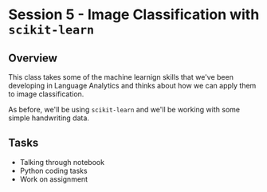 # Session 5 - Image Classification with ```scikit-learn```

## Overview

This class takes some of the machine learnign skills that we've been developing in Language Analytics and thinks about how we can apply them to image classification.

As before, we'll be using ```scikit-learn``` and we'll be working with some simple handwriting data.

## Tasks
- Talking through notebook
- Python coding tasks
- Work on assignment

